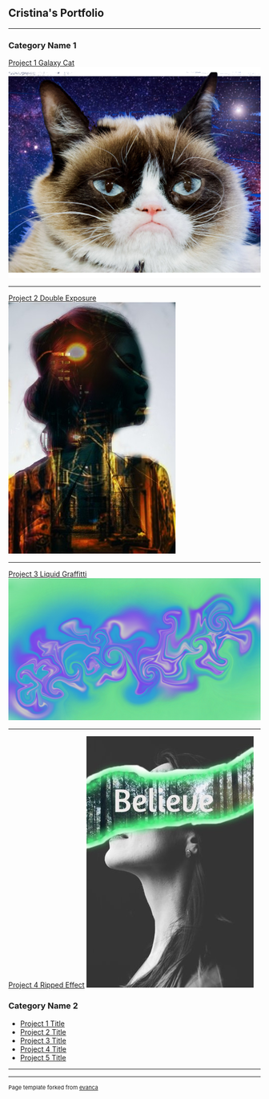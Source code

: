## Cristina's Portfolio

---

### Category Name 1 

[Project 1 Galaxy Cat](/sample_page)
<img src="images/galaxycat.png?raw=true"/>

---
[Project 2 Double Exposure](/pdf/sample_presentation.pdf)
<img src="images/doubleexposure.jpg?raw=true"/>

---
[Project 3 Liquid Graffitti](http://example.com/)
<img src="images/liquidgraffitti.png?raw=true"/>

---
[Project 4 Ripped Effect](http://example.com/)
<img src="images/rippedeffect.jpg?raw=true"/>

### Category Name 2

- [Project 1 Title](http://example.com/)
- [Project 2 Title](http://example.com/)
- [Project 3 Title](http://example.com/)
- [Project 4 Title](http://example.com/)
- [Project 5 Title](http://example.com/)

---




---
<p style="font-size:11px">Page template forked from <a href="https://github.com/evanca/quick-portfolio">evanca</a></p>
<!-- Remove above link if you don't want to attibute -->
